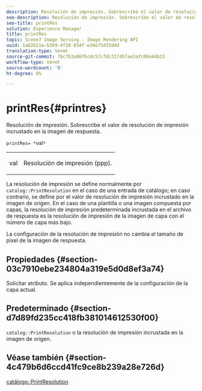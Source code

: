 ```yaml
---
description: Resolución de impresión. Sobrescribe el valor de resolución de impresión incrustado en la imagen de respuesta.
seo-description: Resolución de impresión. Sobrescribe el valor de resolución de impresión incrustado en la imagen de respuesta.
seo-title: printRes
solution: Experience Manager
title: printRes
topic: Scene7 Image Serving - Image Rendering API
uuid: 1a62611a-b3b9-4f20-834f-e34e75d33ddd
translation-type: tm+mt
source-git-commit: 7bc7b3a86fbcdc57cfdc31745fae3afc06e44b15
workflow-type: tm+mt
source-wordcount: '0'
ht-degree: 0%

---
```



# printRes{#printres}

Resolución de impresión. Sobrescribe el valor de resolución de impresión incrustado en la imagen de respuesta.

`printRes= *`val`*`

<table id="simpletable_85C271760AE5466C96115027E6511559"> 
 <tr class="strow"> 
  <td class="stentry"> <p><span class="varname"> val</span> </p> </td> 
  <td class="stentry"> <p>Resolución de impresión (ppp). </p></td> 
 </tr> 
</table>

La resolución de impresión se define normalmente por `catalog::PrintResolution` en el caso de una entrada de catálogo; en caso contrario, se define por el valor de resolución de impresión incrustado en la imagen de origen. En el caso de una plantilla o una imagen compuesta por capas, la resolución de impresión predeterminada incrustada en el archivo de respuesta es la resolución de impresión de la imagen de capa con el número de capa más bajo.

La configuración de la resolución de impresión no cambia el tamaño de píxel de la imagen de respuesta.

## Propiedades {#section-03c7910ebe234804a319e5d0d8ef3a74}

Solicitar atributo. Se aplica independientemente de la configuración de la capa actual.

## Predeterminado {#section-d7d89fd235cc418fb381014612530f00}

`catalog::PrintResolution` o la resolución de impresión incrustada en la imagen de origen.

## Véase también {#section-4c479b6d6ccd41fc9ce8b239a28e726d}

[catálogo::PrintResolution](../../../../../is-api/image-catalog/image-serving-api-ref/c-image-catalog-reference/c-image-svg-data-reference/c-image-data-reference/r-printresolution-cat.md#reference-4ebb2e136995470b84b7c5e10cb8e5f5)
